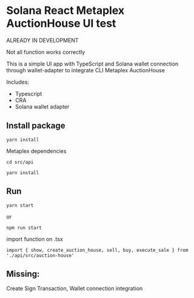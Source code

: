 # Solana React Metaplex AuctionHouse UI test

ALREADY IN DEVELOPMENT

Not all function works correctly

This is a simple UI app with TypeScript and Solana wallet connection through wallet-adapter to integrate CLI Metaplex AuctionHouse

Includes:

- Typescript
- CRA
- Solana wallet adapter


## Install package

```
yarn install
```

Metaplex dependencies

```
cd src/api

yarn install
```

## Run

```
yarn start
```

or

```
npm run start
```

import function on .tsx

```
import { show, create_auction_house, sell, buy, execute_sale } from './api/src/auction-house'
```


## Missing:

Create Sign Transaction, Wallet connection integration

